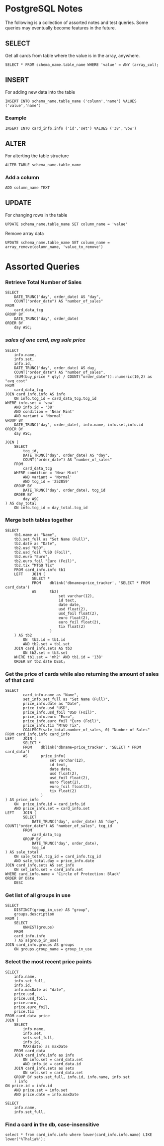 # PostgreSQL Notes
The following is a collection of assorted notes and test queries. Some queries may eventually become features in the future.


## SELECT
Get all cards from table where the value is in the array, anywhere.
```postgresql
SELECT * FROM schema_name.table_name WHERE 'value' = ANY (array_col);
```

## INSERT
For adding new data into the table
```postgresql
INSERT INTO schema_name.table_name ('column','name') VALUES ('value','name')
```

### Example
```postgresql
INSERT INTO card_info.info ('id','set') VALUES ('38','vow')
```

## ALTER 
For alterting the table structure
```postgresql
ALTER TABLE schema_name.table_name 
```

### Add a column
```postgresql
ADD column_name TEXT
```

## UPDATE
For changing rows in the table
```postgresql
UPDATE schema_name.table_name SET column_name = 'value'
```
Remove array data
```postgresql
UPDATE schema_name.table_name SET column_name = array_remove(column_name, 'value_to_remove')
```


Assorted Queries
===========================
### Retrieve Total Number of Sales
```postgres
SELECT 
    DATE_TRUNC('day', order_date) AS "day", 
    COUNT("order_date") AS "number_of_sales"
FROM 
    card_data_tcg 
GROUP BY 
    DATE_TRUNC('day', order_date) 
ORDER BY 
    day ASC;
```
### *sales of one card, avg sale price*

```postgres
SELECT 
    info.name,
    info.set,
    info.id,
    DATE_TRUNC('day', order_date) AS day, 
    COUNT("order_date") AS "number_of_sales",
    (SUM(buy_price * qty) / COUNT("order_date"))::numeric(10,2) as "avg_cost"
FROM 
    card_data_tcg
JOIN card_info.info AS info
    ON info.tcg_id = card_data_tcg.tcg_id
WHERE info.set = 'vow'
    AND info.id = '38'
    AND condition = 'Near Mint'
    AND variant = 'Normal'
GROUP BY 
    DATE_TRUNC('day', order_date), info.name, info.set,info.id
ORDER BY 
    day ASC;
```

```
JOIN (
    SELECT 
        tcg_id,
        DATE_TRUNC('day', order_date) AS "day", 
        COUNT("order_date") AS "number_of_sales" 
    FROM 
        card_data_tcg
    WHERE condition = 'Near Mint'
        AND variant = 'Normal'
        AND tcg_id = '252859'
    GROUP BY 
        DATE_TRUNC('day', order_date), tcg_id 
    ORDER BY 
        day ASC
) AS day_total
    ON info.tcg_id = day_total.tcg_id
```
### Merge both tables together
```POSTGRESQL
SELECT 
    tb1.name as "Name",
    tb3.set_full as "Set Name (Full)",
    tb2.date as "Date",
    tb2.usd "USD",
    tb2.usd_foil "USD (Foil)",
    tb2.euro "Euro",
    tb2.euro_foil "Euro (Foil)",
    tb2.tix "MTGO Tix" 
    FROM card_info.info tb1 
    LEFT    JOIN (
            SELECT * 
            FROM    dblink('dbname=price_tracker', 'SELECT * FROM card_data') 
            AS      tb2(
                        set varchar(12), 
                        id text, 
                        date date, 
                        usd float(2), 
                        usd_foil float(2), 
                        euro float(2), 
                        euro_foil float(2), 
                        tix float(2)
                    )
    ) AS tb2 
        ON  tb2.id = tb1.id 
        AND tb2.set = tb1.set
    JOIN card_info.sets AS tb3
        ON tb2.set = tb3.set
    WHERE tb1.set = 'mh2' AND tb1.id = '138'
    ORDER BY tb2.date DESC;
```

### Get the price of cards while also returning the amount of sales of that card
```postgres
SELECT 
        card_info.name as "Name",
        set_info.set_full as "Set Name (Full)",
        price_info.date as "Date",
        price_info.usd "USD",
        price_info.usd_foil "USD (Foil)",
        price_info.euro "Euro",
        price_info.euro_foil "Euro (Foil)",
        price_info.tix "MTGO Tix",
        COALESCE(sale_total.number_of_sales, 0) "Number of Sales"
FROM card_info.info card_info 
LEFT    JOIN (
        SELECT * 
        FROM    dblink('dbname=price_tracker', 'SELECT * FROM card_data') 
        AS      price_info(
                    set varchar(12), 
                    id text, 
                    date date, 
                    usd float(2), 
                    usd_foil float(2),
                    euro float(2), 
                    euro_foil float(2), 
                    tix float(2)
                )
) AS price_info
    ON  price_info.id = card_info.id 
    AND price_info.set = card_info.set
LEFT    JOIN (
        SELECT  
            DATE_TRUNC('day', order_date) AS "day", COUNT("order_date") AS "number_of_sales", tcg_id
        FROM    
            card_data_tcg
        GROUP BY 
            DATE_TRUNC('day', order_date),
            tcg_id
) AS sale_total
    ON sale_total.tcg_id = card_info.tcg_id
    AND sale_total.day = price_info.date
JOIN card_info.sets AS set_info
    ON set_info.set = card_info.set
WHERE card_info.name = 'Circle of Protection: Black'
ORDER BY Date 
    DESC
```

### Get list of all groups in use
```postgres
SELECT 
    DISTINCT(group_in_use) AS "group",
    groups.description
FROM (
    SELECT 
        UNNEST(groups) 
    FROM 
    card_info.info
    ) AS a(group_in_use)
JOIN card_info.groups AS groups
    ON groups.group_name = group_in_use
```

### Select the most recent price points
```postgres
SELECT 
    info.name,
    info.set_full,
    info.id,
    info.maxDate as "date",
    price.usd,
    price.usd_foil,
    price.euro,
    price.euro_foil,
    price.tix
FROM card_data price
JOIN (
    SELECT 
        info.name,
        info.set,
        sets.set_full,
        info.id,
        MAX(date) as maxDate
    FROM card_data
    JOIN card_info.info as info
        ON info.set = card_data.set
        AND info.id = card_data.id
    JOIN card_info.sets as sets
        ON sets.set = card_data.set
    GROUP BY sets.set_full, info.id, info.name, info.set
    ) info
ON price.id = info.id 
    AND price.set = info.set
    AND price.date = info.maxDate

```

```postgres
SELECT
    info.name,
    info.set_full,

```

### Find a card in the db, case-insensitive
```postgresql
select * from card_info.info where lower(card_info.info.name) LIKE lower('%Thalia%');
```